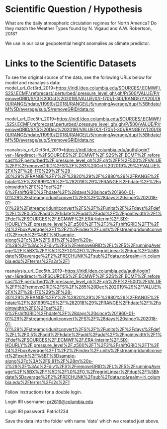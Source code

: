 # Scientific Question / Hypothesis
What are the daily atmospheric circulation regimes for North America? Do they match the Weather Types found by N. Vigaud and A.W. Robertson, 2018?

We use in our case geopotential height anomalies as climate predictor. 

# Links to the Scientific Datasets
To see the original source of the data, see the following URLs below for model and reanalysis data: 
model_url_Oct3rd_2019=https://iridl.ldeo.columbia.edu/SOURCES/.ECMWF/.S2S/.ECMF/.reforecast/.perturbed/.pressure_level_gh/.gh/P/500/VALUE/P/removeGRID/S/(3%20Oct%202019)/VALUE/X/(-170)/(-30)/RANGE/Y/(20)/(80)/RANGE/hdate/(1999)/(2018)/RANGE/L/5/runningAverage/dup/%5Bhdate/M%5D/average/sub/S/removeGRID/data.nc

model_url_Dec5th_2019=https://iridl.ldeo.columbia.edu/SOURCES/.ECMWF/.S2S/.ECMF/.reforecast/.perturbed/.pressure_level_gh/.gh/P/500/VALUE/P/removeGRID/S/(5%20Dec%202019)/VALUE/X/(-170)/(-30)/RANGE/Y/(20)/(80)/RANGE/hdate/(1999)/(2018)/RANGE/L/5/runningAverage/dup/%5Bhdate/M%5D/average/sub/S/removeGRID/data.nc 

reanalysis_url_Oct3rd_2019=https://iridl.ldeo.columbia.edu/auth/login?ver=1&redirect=%2FSOURCES%2F.ECMWF%2F.S2S%2F.ECMF%2F.reforecast%2F.perturbed%2F.pressure_level_gh%2F.gh%2FP%2F500%2FVALUE%2FP%2FremoveGRID%2FS%2F%283%20Oct%202019%29%2FVALUE%2FX%2F%28-170%29%2F%28-30%29%2FRANGE%2FY%2F%2820%29%2F%2880%29%2FRANGE%2Fhdate%2F%281999%29%2F%282018%29%2FRANGE%2Fhdate%2F%2Fpointwidth%2F0%2Fdef%2F-6%2FshiftGRID%2Fhdate%2F%28days%20since%201960-01-01%29%2Fstreamgridunitconvert%2FS%2F%28days%20since%202018-01-01%29%2Fstreamgridunitconvert%2FS%2F%2Funits%2F%2Fdays%2Fdef%2FL%2F0.5%2Fadd%2Fhdate%2Fadd%2Fadd%2F%2Fpointwidth%2F1%2Fdef%2FSOURCES%2F.ECMWF%2F.ERA-Interim%2F.SIX-HOURLY%2F.pressure_level%2F.z500%2FT%2F3%2FshiftGRID%2FT%2F24%2FboxAverage%2FT%2F2%2Findex%2F.units%2Fstreamgridunitconvert%2Fexch%2F%5BT%5Dsample-along%2Fc%3A%2F9.81%2F%28m%20s-2%29%2F%3Ac%2Fdiv%2FS%2FremoveGRID%2FL%2F5%2FrunningAverage%2F%5BX%2FY%5D%2F1.0%2F0.%2FregridLinear%2Fdup%2F%5Bhdate%5Daverage%2F2%2FRECHUNK%2Fsub%2Fdata.nc&realm=iri.columbia.edu%2Fterms%2Fs2s%2F1 

reanalysis_url_Dec5th_2019=https://iridl.ldeo.columbia.edu/auth/login?ver=1&redirect=%2FSOURCES%2F.ECMWF%2F.S2S%2F.ECMF%2F.reforecast%2F.perturbed%2F.pressure_level_gh%2F.gh%2FP%2F500%2FVALUE%2FP%2FremoveGRID%2FS%2F%285%20Dec%202019%29%2FVALUE%2FX%2F%28-170%29%2F%28-30%29%2FRANGE%2FY%2F%2820%29%2F%2880%29%2FRANGE%2Fhdate%2F%281999%29%2F%282018%29%2FRANGE%2Fhdate%2F%2Fpointwidth%2F0%2Fdef%2F-6%2FshiftGRID%2Fhdate%2F%28days%20since%201960-01-01%29%2Fstreamgridunitconvert%2FS%2F%28days%20since%202018-01-01%29%2Fstreamgridunitconvert%2FS%2F%2Funits%2F%2Fdays%2Fdef%2FL%2F0.5%2Fadd%2Fhdate%2Fadd%2Fadd%2F%2Fpointwidth%2F1%2Fdef%2FSOURCES%2F.ECMWF%2F.ERA-Interim%2F.SIX-HOURLY%2F.pressure_level%2F.z500%2FT%2F3%2FshiftGRID%2FT%2F24%2FboxAverage%2FT%2F2%2Findex%2F.units%2Fstreamgridunitconvert%2Fexch%2F%5BT%5Dsample-along%2Fc%3A%2F9.81%2F%28m%20s-2%29%2F%3Ac%2Fdiv%2FS%2FremoveGRID%2FL%2F5%2FrunningAverage%2F%5BX%2FY%5D%2F1.0%2F0.%2FregridLinear%2Fdup%2F%5Bhdate%5Daverage%2F2%2FRECHUNK%2Fsub%2Fdata.nc&realm=iri.columbia.edu%2Fterms%2Fs2s%2F1

Follow instructions for a double login.

Login IRI username: pr2616@columbia.edu

Login IRI password: Patric1234

Save the data into the folder with name 'data' which we created just above.
